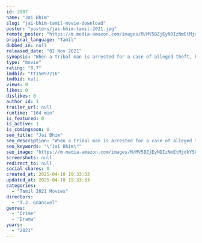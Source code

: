 ```yaml
---
id: 2987
name: "Jai Bhim"
slug: "jai-bhim-tamil-movie-download"
poster: "posters/jai-bhim-tamil-2021.jpg"
remote_poster: "https://m.media-amazon.com/images/M/MV5BZjEyNDIzNmEtMjdkYS00ZDAwLTljOWYtNDRhYTVhYTlmOTk1XkEyXkFqcGc@._V1_SX300.jpg"
original_language: "Tamil"
dubbed_in: null
released_date: "02 Nov 2021"
synopsis: "When a tribal man is arrested for a case of alleged theft, his wife turns to a human-rights lawyer to help bring justice."
type: "movie"
rating: "8.7"
imdbid: "tt15097216"
tmdbid: null
views: 0
likes: 0
dislikes: 0
author_id: 1
trailer_url: null
runtime: "164 min"
is_featured: 0
is_active: 1
is_comingsoon: 0
seo_title: "Jai Bhim"
seo_description: "When a tribal man is arrested for a case of alleged theft, his wife turns to a human-rights lawyer to help bring justice."
seo_keywords: "\"Jai Bhim\""
seo_image: "https://m.media-amazon.com/images/M/MV5BZjEyNDIzNmEtMjdkYS00ZDAwLTljOWYtNDRhYTVhYTlmOTk1XkEyXkFqcGc@._V1_SX300.jpg"
screenshots: null
redirect_to: null
social_shares: 0
created_at: 2025-04-10 19:33:33
updated_at: 2025-04-10 19:33:33
categories:
  - "Tamil 2021 Movies"
directors:
  - "T.J. Gnanavel"
genres:
  - "Crime"
  - "Drama"
years:
  - "2021"
---
```


